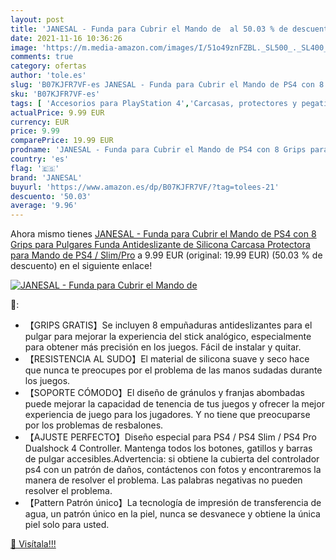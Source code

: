 ```yaml
---
layout: post
title: 'JANESAL - Funda para Cubrir el Mando de  al 50.03 % de descuento'
date: 2021-11-16 10:36:26
image: 'https://m.media-amazon.com/images/I/51o49znFZBL._SL500_._SL400_.jpg'
comments: true
category: ofertas
author: 'tole.es'
slug: 'B07KJFR7VF-es JANESAL - Funda para Cubrir el Mando de PS4 con 8 Grips...'
sku: 'B07KJFR7VF-es'
tags: [ 'Accesorios para PlayStation 4','Carcasas, protectores y pegatinas para PlayStation 4','Hardware y juegos para PlayStation 4','Protectores para PlayStation 4','Videojuegos','janesal','ps4', ]
actualPrice: 9.99 EUR
currency: EUR
price: 9.99
comparePrice: 19.99 EUR
prodname: 'JANESAL - Funda para Cubrir el Mando de PS4 con 8 Grips para Pulgares  Funda Antideslizante de Silicona  Carcasa Protectora para Mando de PS4 / Slim/Pro'
country: 'es'
flag: '🇪🇸'
brand: 'JANESAL'
buyurl: 'https://www.amazon.es/dp/B07KJFR7VF/?tag=tolees-21'
descuento: '50.03'
average: '9.96'
---
```


Ahora mismo tienes [JANESAL - Funda para Cubrir el Mando de PS4 con 8 Grips para Pulgares  Funda Antideslizante de Silicona  Carcasa Protectora para Mando de PS4 / Slim/Pro](https://www.amazon.es/dp/B07KJFR7VF/?tag=tolees-21) a 9.99 EUR (original: 19.99 EUR) (50.03 %  de descuento) en el siguiente enlace!

[![JANESAL - Funda para Cubrir el Mando de ](https://m.media-amazon.com/images/I/51o49znFZBL._SL500_._SL400_.jpg)](https://www.amazon.es/dp/B07KJFR7VF/?tag=tolees-21)

🔎:

- 【GRIPS GRATIS】Se incluyen 8 empuñaduras antideslizantes para el pulgar para mejorar la experiencia del stick analógico, especialmente para obtener más precisión en los juegos. Fácil de instalar y quitar.
- 【RESISTENCIA AL SUDO】El material de silicona suave y seco hace que nunca te preocupes por el problema de las manos sudadas durante los juegos.
- 【SOPORTE CÓMODO】El diseño de gránulos y franjas abombadas puede mejorar la capacidad de tenencia de tus juegos y ofrecer la mejor experiencia de juego para los jugadores. Y no tiene que preocuparse por los problemas de resbalones.
- 【AJUSTE PERFECTO】Diseño especial para PS4 / PS4 Slim / PS4 Pro Dualshock 4 Controller. Mantenga todos los botones, gatillos y barras de pulgar accesibles.Advertencia: si obtiene la cubierta del controlador ps4 con un patrón de daños, contáctenos con fotos y encontraremos la manera de resolver el problema. Las palabras negativas no pueden resolver el problema.
- 【Pattern Patrón único】La tecnología de impresión de transferencia de agua, un patrón único en la piel, nunca se desvanece y obtiene la única piel solo para usted.

[🛒 Visítala!!!](https://www.amazon.es/dp/B07KJFR7VF/?tag=tolees-21)
